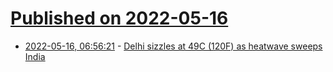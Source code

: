 # [Published on 2022-05-16](index.md)

* [2022-05-16, 06:56:21](https://news.ycombinator.com/item?id=31394236) - [Delhi sizzles at 49C (120F) as heatwave sweeps India](https://www.bbc.co.uk/news/world-asia-india-61242341)
